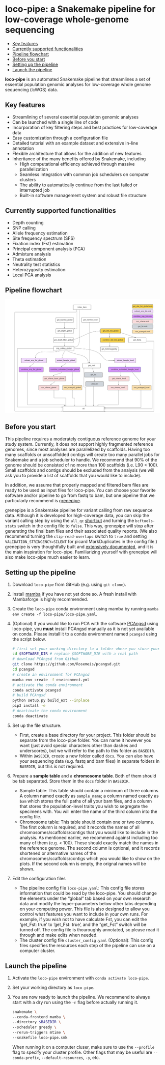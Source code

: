 loco-pipe: a Snakemake pipeline for low-coverage whole-genome sequencing
================

- <a href="#key-features" id="toc-key-features">Key features</a>
- <a href="#currently-supported-functionalities"
  id="toc-currently-supported-functionalities">Currently supported
  functionalities</a>
- <a href="#pipeline-flowchart" id="toc-pipeline-flowchart">Pipeline
  flowchart</a>
- <a href="#before-you-start" id="toc-before-you-start">Before you
  start</a>
- <a href="#setting-up-the-pipeline"
  id="toc-setting-up-the-pipeline">Setting up the pipeline</a>
- <a href="#launch-the-pipeline" id="toc-launch-the-pipeline">Launch the
  pipeline</a>

**loco-pipe** is an automated Snakemake pipeline that streamlines a set
of essential population genomic analyses for low-coverage whole genome
sequencing (lcWGS) data.

## Key features

- Streamlining of several essential population genomic analyses
- Can be launched with a single line of code
- Incorporation of key filtering steps and best practices for
  low-coverage data
- Easy customization through a configuration file
- Detailed tutorial with an example dataset and extensive in-line
  annotation
- Flexible architecture that allows for the addition of new features
- Inheritance of the many benefits offered by Snakemake, including
  - High computational efficiency achieved through massive
    parallelization
  - Seamless integration with common job schedulers on computer clusters
  - The ability to automatically continue from the last failed or
    interrupted job
  - Built-in software management system and robust file structure

## Currently supported functionalities

- Depth counting
- SNP calling
- Allele frequency estimation
- Site frequency spectrum (SFS)
- Fixation index (Fst) estimation
- Principal component analysis (PCA)
- Admixture analysis
- Theta estimation
- Neutrality test statistics
- Heterozygosity estimation
- Local PCA analysis

## Pipeline flowchart

![](overall_pipeline.png)

## Before you start

This pipeline requires a moderately contiguous reference genome for your
study system. Currently, it does not support highly fragmented reference
genomes, since most analyses are parallelized by scaffolds. Having too
many scaffolds or unscaffolded contigs will create too many parallel
jobs for Snakemake and a job scheduler to handle. We recommend that 90%
of the genome should be consisted of no more than 100 scaffolds
(i.e. L90 \< 100). Small scaffolds and contigs should be excluded from
the analysis (we will ask you to provide a list of scaffolds that you
would like to include).

In addition, we assume that properly mapped and filtered bam files are
ready to be used as input files for loco-pipe. You can choose your
favorite software and/or pipeline to go from fastq to bam, but one
pipeline that we particularly recommend is
[grenepipe](https://github.com/moiexpositoalonsolab/grenepipe).

grenepipe is a Snakemake pipeline for variant calling from raw sequence
data. Although it is developed for high-coverage data, you can skip the
variant calling step by using the `all_qc`
[shortcut](https://github.com/moiexpositoalonsolab/grenepipe/wiki/Advanced-Usage#running-only-parts-of-the-pipeline)
and turning the `bcftools-stats` switch in the config file to `false`.
This way, grenepipe will stop after generating the final bam files and
their associated quality reports. (We also recommend turning the
`clip-read-overlaps` switch to `true` and setting
`VALIDATION_STRINGENCY=SILENT` for picard MarkDuplicates in the config
file.) grenepipe is very thoughtfully built and [extensively
documented](https://github.com/moiexpositoalonsolab/grenepipe/wiki), and
it is the main inspiration for loco-pipe. Familiarizing yourself with
grenepipe will also make loco-pipe much easier to learn.

## Setting up the pipeline

1.  Download `loco-pipe` from GitHub (e.g. using `git clone`).

2.  Install
    [mamba](https://mamba.readthedocs.io/en/latest/mamba-installation.html#mamba-install)
    if you have not yet done so. A fresh install with Mambaforge is
    highly recommended.

3.  Create the `loco-pipe` conda environment using mamba by running
    `mamba env create -f loco-pipe/loco-pipe.yaml`.

4.  (Optional) If you would like to run PCA with the software
    [PCAngsd](https://github.com/Rosemeis/pcangsd) using loco-pipe, you
    **must** install PCAngsd manually as it is not yet available on
    conda. Please install it to a conda environment named `pcangsd`
    using the script below.

    ``` bash
    # first set your working directory to a folder where you store your software programs
    cd $SOFTWARE_DIR # replace $SOFTWARE_DIR with a real path
    # download PCAngsd from Github
    git clone https://github.com/Rosemeis/pcangsd.git
    cd pcangsd  
    # create an environment for PCAngsd 
    mamba env create -f environment.yml  
    # activate the conda environment
    conda activate pcangsd
    # build PCAngsd
    python setup.py build_ext --inplace  
    pip3 install -e
    # deactivate the conda environment
    conda deactivate  
    ```

5.  Set up the file structure.

    - First, create a base directory for your project. This folder
      should be separate from the loco-pipe folder. You can name it
      however you want (just avoid special characters other than dashes
      and underscores), but we will refer to the path to this folder as
      `BASEDIR`.
    - Within `BASEDIR`, create a new folder called `docs`. You can also
      have your sequencing data (e.g. fastq and bam files) in separate
      folders in `BASEDIR`, but this is not required.

6.  Prepare a **sample table** and a **chromosome table**. Both of them
    should be tab separated. Store them in the `docs` folder in
    `BASEDIR`.

    - Sample table: This table should contain a minimum of three
      columns. A column named exactly as `sample_name`; a column named
      exactly as `bam` which stores the full paths of all your bam
      files, and a column that stores the population-level traits you
      wish to segregate the specimens with. You will enter the name of
      the third column into the config file.
    - Chromosome table: This table should contain one or two columns.
      The first column is required, and it records the names of all
      chromosomes/scaffolds/contigs that you would like to include in
      the analysis. As mentioned earlier, we recommend against including
      too many of them (e.g. \< 100). These should exactly match the
      names in the reference genome. The second column is optional, and
      it records shortened or alternative names of the
      chromosomes/scaffolds/contigs which you would like to show on the
      plots. If the second column is empty, the orignal names will be
      shown.

7.  Edit the configuration files

    - The pipeline config file `loco-pipe.yaml`: This config file stores
      information that could be read by the loco-pipe. You should change
      the elements under the “global” tab based on your own research
      data and modify the hyper-parameters below other tabs depending on
      your computing power. This file is also designed to allow you
      control what features you want to include in your own runs. For
      example, if you wish not to have calculate Fst, you can edit the
      ‘get_Fst: true’ to ‘get_Fst: true’, and the “get_Fst” switch will
      be turned off. The config file is thouroughly annotated, so please
      read it through and make edits when needed.
    - The cluster config file `cluster_config.yaml` (Optional): This
      config files specifies the resources each step of the pipeline can
      use on a computer cluster.

## Launch the pipeline

1.  Activate the `loco-pipe` environment with
    `conda activate loco-pipe`.

2.  Set your working directory as `loco-pipe`.

3.  You are now ready to launch the pipeline. We recommend to always
    start with a dry run using the `-n` flag before actually running it.

    ``` bash
    snakemake \
    --conda-frontend mamba \
    --directory $BASEDIR \
    --scheduler greedy \
    --rerun-triggers mtime \
    --snakefile loco-pipe.smk 
    ```

    When running it on a computer cluser, make sure to use the
    `--profile` flag to specify your cluster profile. Other flags that
    may be useful are `--conda-prefix`, `--default-resources`, `-p`,
    etc.
